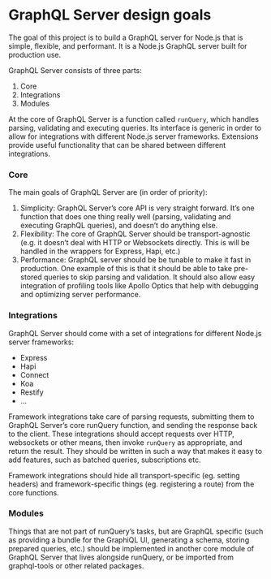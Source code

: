 # GraphQL Server design goals

The goal of this project is to build a GraphQL server for Node.js that is simple, flexible, and performant. It is a Node.js GraphQL server built for production use.

GraphQL Server consists of three parts:

1. Core
2. Integrations
3. Modules

At the core of GraphQL Server is a function called `runQuery`, which handles parsing, validating and executing queries. Its interface is generic in order to allow for integrations with different Node.js server frameworks. Extensions provide useful functionality that can be shared between different integrations.

### Core

The main goals of GraphQL Server are (in order of priority):

1. Simplicity: GraphQL Server’s core API is very straight forward. It’s one function that does one thing really well (parsing, validating and executing GraphQL queries), and doesn’t do anything else.
2. Flexibility: The core of GraphQL Server should be transport-agnostic (e.g. it doesn’t deal with HTTP or Websockets directly. This is will be handled in the wrappers for Express, Hapi, etc.)
3. Performance: GraphQL server should be be tunable to make it fast in production. One example of this is that it should be able to take pre-stored queries to skip parsing and validation. It should also allow easy integration of profiling tools like Apollo Optics that help with debugging and optimizing server performance.

### Integrations

GraphQL Server should come with a set of integrations for different Node.js server frameworks:

* Express
* Hapi
* Connect
* Koa
* Restify
* ...

Framework integrations take care of parsing requests, submitting them to GraphQL Server’s core runQuery function, and sending the response back to the client. These integrations should accept requests over HTTP, websockets or other means, then invoke `runQuery` as appropriate, and return the result. They should be written in such a way that makes it easy to add features, such as batched queries, subscriptions etc.

Framework integrations should hide all transport-specific (eg. setting headers) and framework-specific things (eg. registering a route) from the core functions.

### Modules

Things that are not part of runQuery’s tasks, but are GraphQL specific (such as providing a bundle for the GraphiQL UI, generating a schema, storing prepared queries, etc.) should be implemented in another core module of GraphQL Server that lives alongside runQuery, or be imported from graphql-tools or other related packages.
